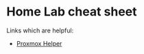 # Home Lab cheat sheet


Links which are helpful:
- [Proxmox Helper](https://github.com/tteck/Proxmox)


